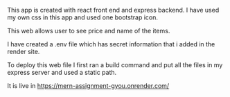 This app is created with react front end and express backend. I have used my own css in this app and used one bootstrap icon.

This web allows user to see price and name of the items.

I have created a .env file which has secret information that i added in the render site.

To deploy this web file I first ran a build command and put all the files in my express server and used a static path.


It is live in https://mern-assignment-gyou.onrender.com/